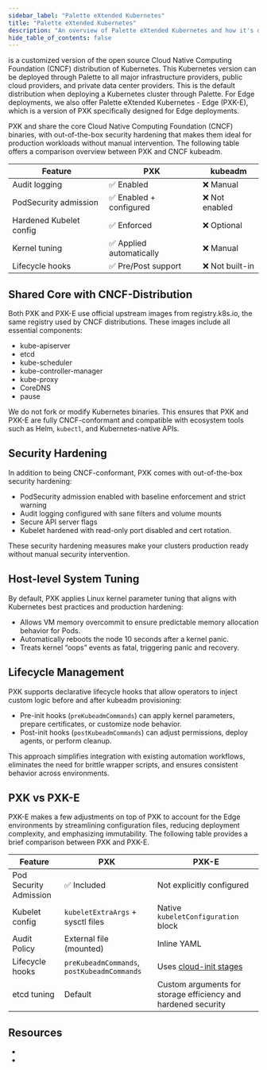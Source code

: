 ```yaml
---
sidebar_label: "Palette eXtended Kubernetes"
title: "Palette eXtended Kubernetes"
description: "An overview of Palette eXtended Kubernetes and how it's different from the upstream Kubeadm."
hide_table_of_contents: false
---
```


<VersionedLink text="Palette eXtended Kubernetes (PXK)" url="/integrations/packs/?pack=kubernetes" /> is a customized
version of the open source Cloud Native Computing Foundation (CNCF) distribution of Kubernetes. This Kubernetes version
can be deployed through Palette to all major infrastructure providers, public cloud providers, and private data center
providers. This is the default distribution when deploying a Kubernetes cluster through Palette. For Edge deployments,
we also offer Palette eXtended Kubernetes - Edge (PXK-E), which is a version of PXK specifically designed for Edge
deployments.

PXK and <VersionedLink text="Palette eXtended Kubernetes - Edge (PXK-E)" url="/integrations/packs/?pack=edge-k8s" />
share the core Cloud Native Computing Foundation (CNCF) binaries, with out-of-the-box security hardening that makes them
ideal for production workloads without manual intervention. The following table offers a comparison overview between PXK
and CNCF kubeadm.

| Feature                 | PXK                      | kubeadm         |
| ----------------------- | ------------------------ | --------------- |
| Audit logging           | ✅ Enabled               | ❌ Manual       |
| PodSecurity admission   | ✅ Enabled + configured  | ❌ Not enabled  |
| Hardened Kubelet config | ✅ Enforced              | ❌ Optional     |
| Kernel tuning           | ✅ Applied automatically | ❌ Manual       |
| Lifecycle hooks         | ✅ Pre/Post support      | ❌ Not built-in |

## Shared Core with CNCF-Distribution

Both PXK and PXK-E use official upstream images from registry.k8s.io, the same registry used by CNCF distributions.
These images include all essential components:

- kube-apiserver
- etcd
- kube-scheduler
- kube-controller-manager
- kube-proxy
- CoreDNS
- pause

We do not fork or modify Kubernetes binaries. This ensures that PXK and PXK-E are fully CNCF-conformant and compatible
with ecosystem tools such as Helm, `kubectl`, and Kubernetes-native APIs.

## Security Hardening

In addition to being CNCF-conformant, PXK comes with out-of-the-box security hardening:

- PodSecurity admission enabled with baseline enforcement and strict warning
- Audit logging configured with sane filters and volume mounts
- Secure API server flags
- Kubelet hardened with read-only port disabled and cert rotation.

These security hardening measures make your clusters production ready without manual security intervention.

## Host-level System Tuning

By default, PXK applies Linux kernel parameter tuning that aligns with Kubernetes best practices and production
hardening:

- Allows VM memory overcommit to ensure predictable memory allocation behavior for Pods.
- Automatically reboots the node 10 seconds after a kernel panic.
- Treats kernel “oops” events as fatal, triggering panic and recovery.

## Lifecycle Management

PXK supports declarative lifecycle hooks that allow operators to inject custom logic before and after kubeadm
provisioning:

- Pre-init hooks (`preKubeadmCommands`) can apply kernel parameters, prepare certificates, or customize node behavior.
- Post-init hooks (`postKubeadmCommands`) can adjust permissions, deploy agents, or perform cleanup.

This approach simplifies integration with existing automation workflows, eliminates the need for brittle wrapper
scripts, and ensures consistent behavior across environments.

## PXK vs PXK-E

PXK-E makes a few adjustments on top of PXK to account for the Edge environments by streamlining configuration files,
reducing deployment complexity, and emphasizing immutability. The following table provides a brief comparison between
PXK and PXK-E.

| Feature                | PXK                                         | PXK-E                                                                       |
| ---------------------- | ------------------------------------------- | --------------------------------------------------------------------------- |
| Pod Security Admission | ✅ Included                                 | Not explicitly configured                                                   |
| Kubelet config         | `kubeletExtraArgs` + sysctl files           | Native `kubeletConfiguration` block                                         |
| Audit Policy           | External file (mounted)                     | Inline YAML                                                                 |
| Lifecycle hooks        | `preKubeadmCommands`, `postKubeadmCommands` | Uses [cloud-init stages](../clusters/edge/edge-configuration/cloud-init.md) |
| etcd tuning            | Default                                     | Custom arguments for storage efficiency and hardened security               |

## Resources

- <VersionedLink text="Palette eXtended Kubernetes (PXK)" url="/integrations/packs/?pack=kubernetes" />
- <VersionedLink text="Palette eXtended Kubernetes - Edge (PXK-E)" url="/integrations/packs/?pack=edge-k8s" />
